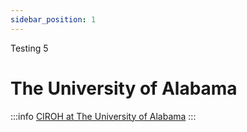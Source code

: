 ```yaml
---
sidebar_position: 1
---
```

Testing 5

# The University of Alabama

:::info
<a href="https://ciroh.ua.edu">CIROH at The University of Alabama</a>
:::

